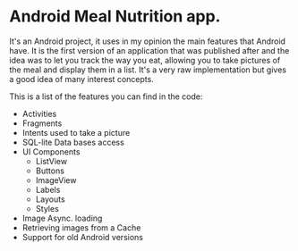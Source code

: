 Android Meal Nutrition app.
==========================

It's an Android project, it uses in my opinion the main features that Android have. It is the first version of an application that was published after and the idea was to let you track the way you eat, allowing you to take pictures of the meal and display them in a list.
It's a very raw implementation but gives a good idea of many interest concepts.

This is a list of the features you can find in the code:
- Activities
- Fragments
- Intents used to take a picture
- SQL-lite Data bases access
- UI Components
  - ListView
  - Buttons
  - ImageView
  - Labels
  - Layouts
  - Styles
- Image Async. loading
- Retrieving images from a Cache
- Support for old Android versions
  
